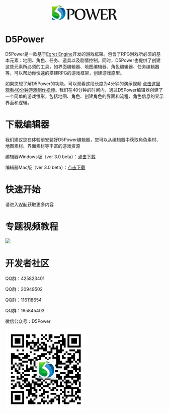<p align="center">
    <img src="./docs/logo.png"/>
</p>

# D5Power
D5Power是一款基于[Egret Engine](http://www.egret.com)开发的游戏框架。包含了RPG游戏所必须的基本元素：地图、角色、任务、道具以及剧情控制。同时，D5Power也提供了创建这些元素所必须的工具，如界面编辑器、地图编辑器、角色编辑器、任务编辑器等，可以帮助你快速的搭建RPG的游戏框架，创建游戏原型。

如果您想了解D5Power的功能，可以观看这段长度为4分钟的演示视频 [点击这里观看40分钟游戏制作视频](http://www.d5power.com/40mins.mp4)。我们在40分钟的时间内，通过D5Power编辑器创建了一个简单的游戏雏形，包括地图、角色、创建角色的界面和流程、角色信息的显示界面和逻辑。

# 下载编辑器
我们建议您在体验前安装好D5Power编辑器，您可以从编辑器中获取角色素材、地图素材、界面素材等丰富的游戏资源

编辑器Windows版（ver 3.0 beta）：[点击下载](http://www.d5power.com/download/editor_win.zip)

编辑器Mac版（ver 3.0 beta）：[点击下载](http://www.d5power.com/download/editor_mac.zip)

# 快速开始

请进入[Wiki](https://github.com/D5PowerStudio/D5Power/wiki)获取更多内容

# 专题视频教程

<img src='http://www.webgamei.com/data/attachment/forum/201812/08/234342sbp4ocd1xpcimo1b.png'/>

# 开发者社区

QQ群：425823401

QQ群：20949502

QQ群：116118654

QQ群：165845403


微信公众号：D5Power

<img src="./docs/qcode.png"/>
